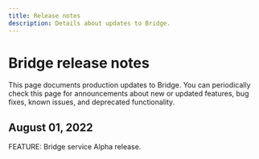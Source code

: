 ```yaml
---
title: Release notes
description: Details about updates to Bridge.
---
```


# Bridge release notes

This page documents production updates to Bridge. You can periodically check this page for announcements about new or updated features, bug fixes, known issues, and deprecated functionality.

## August 01, 2022

FEATURE: Bridge service Alpha release.
